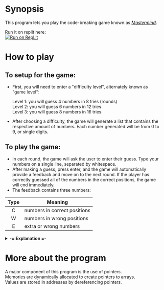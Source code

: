 Synopsis
=======

This program lets you play the code-breaking game known as *[Mastermind](https://en.wikipedia.org/wiki/Mastermind_(board_game))*.

Run it on replit here:<br>
[![Run on Repl.it](https://replit.com/badge/github/MarioChao/Mastermind_Pointers)](https://replit.com/new/github/MarioChao/Mastermind_Pointers)

How to play
=======

To setup for the game:
-------

* First, you will need to enter a "difficulty level", alternately known as "game level":

    Level 1: you will guess 4 numbers in 8 tries (rounds)<br>
    Level 2: you will guess 6 numbers in 12 tries<br>
    Level 3: you will guess 8 numbers in 16 tries

* After choosing a difficulty, the game will generate a list that contains the respective amount of numbers. Each number generated will be from 0 to 9, or single digits.

To play the game:
-------

* In each round, the game will ask the user to enter their guess. Type your numbers on a single line, separated by whitespace.
* After making a guess, press enter, and the game will automatically provide a feedback and move on to the next round.
    If the player has correctly guessed all of the numbers in the correct positions, the game will end immediately.
* The feedback contains three numbers:

| Type          | Meaning                       |
| :-----------: | ----------------------------- |
| C             | numbers in correct positions  |
| W             | numbers in wrong positions    |
| E             | extra or wrong numbers        |

<details>
    <summary><strong>-= Explanation =-</strong></summary>

> "C" (numbers in correct positions):<br>
>
>> This denotes how many numbers in your guess are in the correct position in the list.
>
> "W" (numbers in wrong positions):<br>
>
>> This denotes how many numbers in your guess exist in the list, but are not in the correct position.<br>
>>
>> **Notice:** For duplicates, the extra amount of numbers will be instead counted in "E" as extra. For example, if the list is "1 3 3 7" and you guessed "1 1 1 1", "C" will be 1, "W" will be 0, and "E" will be 3 (the three 1s at 2nd, 3rd, and 4th position are extra).
>
> "E" (extra or wrong numbers):<br>
>
>> This denoates the number of extra or wrong numbers in your guess. This represents the remaining numbers in the guess after excluding the "C" and "W"s.

</details>

More about the program
=======

A major component of this program is the use of pointers.<br>
Memories are dynamically allocated to create pointers to arrays.<br>
Values are stored in addresses by dereferencing pointers.
